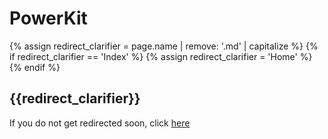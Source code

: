 # PowerKit

{% assign redirect_clarifier = page.name | remove: '.md' | capitalize %}
{% if redirect_clarifier == 'Index' %}
  {% assign redirect_clarifier = 'Home' %}
{% endif %}

## {{redirect_clarifier}}

If you do not get redirected soon, click [here](https://www.curseforge.com/minecraft/mc-mods/labkit-powerkit)

<script type="text/javascript">
  setTimeout(() => window.location.replace(document.querySelector('a').href), 3 * 1000);
</script>